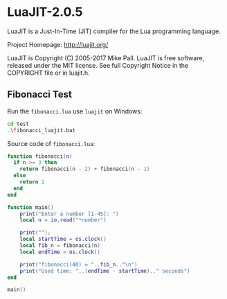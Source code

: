 # LuaJIT-2.0.5

LuaJIT is a Just-In-Time (JIT) compiler for the Lua programming language.

Project Homepage: http://luajit.org/

LuaJIT is Copyright (C) 2005-2017 Mike Pall.
LuaJIT is free software, released under the MIT license.
See full Copyright Notice in the COPYRIGHT file or in luajit.h.

## Fibonacci Test

Run the `fibonacci.lua` use `luajit` on Windows:

```bash
cd test
.\fibonacci_luajit.bat
```

Source code of `fibonacci.lua`:

```lua
function fibonacci(n)
  if n >= 3 then
  	return fibonacci(n - 2) + fibonacci(n - 1)
  else
    return 1
  end
end

function main()
	print("Enter a number [1-45]: ")
	local n = io.read("*number")

	print("");
	local startTime = os.clock()
	local fib_n = fibonacci(n)
	local endTime = os.clock()

	print("fibonacci(40) = "..fib_n.."\n")
	print("Used time: "..(endTime - startTime).." seconds")
end

main()
```
